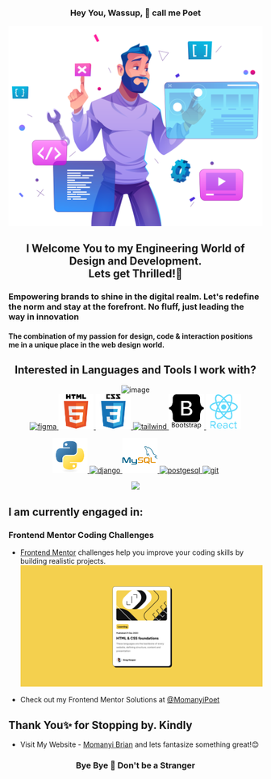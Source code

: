 <h3 align="center">Hey You, Wassup, 👋 call me Poet</h3>

![Alt text](coding.png)

<h2 align="center">I Welcome You to my Engineering World of Design and Development. <br> Lets get Thrilled!👻</h2>

<h3 align="left">Empowering brands to shine in the digital realm. Let's redefine the norm and stay at the forefront. No fluff, just leading the way in innovation</h3>

<h4>The combination of my passion for design, code & interaction positions me in a unique place in the web design world.</h4>

<h2 align="center">Interested in Languages and Tools I work with?</h2>

<div align="center">
  <img src='https://raw.githubusercontent.com/abhisheknaiidu/abhisheknaiidu/master/code.gif' alt='image' width='500'>
</div>

<div align="center">
  <a href="https://www.figma.com/" target="_blank" rel="noreferrer"> <img src="https://www.vectorlogo.zone/logos/figma/figma-icon.svg" alt="figma" width="70" height="70"/> </a>
  <a href="https://www.w3.org/html/" target="_blank" rel="noreferrer"> <img src="https://raw.githubusercontent.com/devicons/devicon/master/icons/html5/html5-original-wordmark.svg" alt="html5" width="70" height="70"/> </a>
  <a href="https://www.w3schools.com/css/" target="_blank" rel="noreferrer"> <img src="https://raw.githubusercontent.com/devicons/devicon/master/icons/css3/css3-original-wordmark.svg" alt="css3" width="70" height="70"/> </a>
  <a href="https://www.tailwind.com/" target="_blank" rel="noreferrer"> <img src="https://www.vectorlogo.zone/logos/tailwindcss/tailwindcss-icon.svg" alt="tailwind" width="70" height="70"/> </a>
  <a href="https://getbootstrap.com" target="_blank" rel="noreferrer"> <img src="https://raw.githubusercontent.com/devicons/devicon/master/icons/bootstrap/bootstrap-plain-wordmark.svg" alt="bootstrap" width="70" height="70"/> </a>
  <a href="https://reactjs.org/" target="_blank" rel="noreferrer"> <img src="https://raw.githubusercontent.com/devicons/devicon/master/icons/react/react-original-wordmark.svg" alt="react" width="70" height="70"/> </a>

  <a href="https://www.python.org" target="_blank" rel="noreferrer"> <img src="https://raw.githubusercontent.com/devicons/devicon/master/icons/python/python-original.svg" alt="python" width="70" height="70"/> </a>
  <a href="https://www.djangoproject.com/" target="_blank" rel="noreferrer"> <img src="https://cdn.worldvectorlogo.com/logos/django.svg" alt="django" width="70" height="70"/> </a>
  <a href="https://www.mysql.com/" target="_blank" rel="noreferrer"> <img src="https://raw.githubusercontent.com/devicons/devicon/master/icons/mysql/mysql-original-wordmark.svg" alt="mysql" width="70" height="70"/> </a>
  <a href="https://www.postgesql.com/" target="_blank" rel="noreferrer"> <img src="https://www.vectorlogo.zone/logos/postgresql/postgresql-icon.svg" alt="postgesql" width="70" height="70"/> </a>
  <a href="https://www.git.com/" target="_blank" rel="noreferrer"> <img src="https://www.vectorlogo.zone/logos/git-scm/git-scm-icon.svg" alt="git" width="70" height="70"/> </a>
</div>

<div align='center'>
  <img src="https://github-readme-stats.vercel.app/api?username=MomanyiPoet&&show_icons=true&title_color=FF7F50&icon_color=FA8072&text_color=daf7dc&bg_color=151515">
</div>

<h2 align="left">I am currently engaged in:</h2>

<h3>Frontend Mentor Coding Challenges</h3>

- [Frontend Mentor](https://www.frontendmentor.io) challenges help you improve your coding skills by building realistic projects.
![Alt text](Card.png)

- Check out my Frontend Mentor Solutions at [@MomanyiPoet](https://www.frontendmentor.io/profile/MomanyiPoet)

## Thank You✨ for Stopping by. Kindly

- Visit My Website - [Momanyi Brian](https://momanyi-brian-portfolio.vercel.app) and lets fantasize something great!😊

<h3 align='center'>Bye Bye 🎊 Don't be a Stranger</h3>